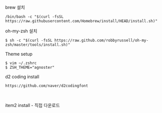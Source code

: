 
 
brew 설치
```
/bin/bash -c "$(curl -fsSL https://raw.githubusercontent.com/Homebrew/install/HEAD/install.sh)"
```
oh-my-zsh 설치

```
$ sh -c "$(curl -fsSL https://raw.github.com/robbyrussell/oh-my-zsh/master/tools/install.sh)"
```

Theme setup
```
$ vim ~/.zshrc
$ ZSH_THEME="agnoster"
```

d2 coding install
```
https://github.com/naver/d2codingfont
```
 

item2 install - 직접 다운로드
